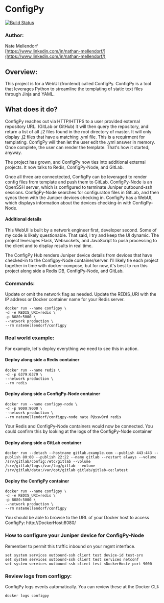 # ConfigPy
[![Build Status](https://travis-ci.com/natemellendorf/configpy.svg?branch=master)](https://travis-ci.com/natemellendorf/configpy)
### Author:
Nate Mellendorf <br>
[https://www.linkedin.com/in/nathan-mellendorf/](https://www.linkedin.com/in/nathan-mellendorf/)<br>

## Overview:
This project is for a WebUI (frontend) called ConfigPy.
ConfigPy is a tool that leverages Python to streamline the templating of static text files through Jinja and YAML.

## What does it do?
ConfigPy reaches out via HTTP/HTTPS to a user provided external repository URL. (GitLab or GitHub)
It will then query the repository, and return a list of all .j2 files found in the root directory of master.
It will only display .j2 files that have a matching .yml file. This is a requirment for templating.
ConfigPy will then let the user edit the .yml answer in memory. Once complete, the user can render the template.
That's how it started, anyway. 

The project has grown, and ConfigPy now ties into additional external projects.
It now talks to Redis, ConfigPy-Node, and GitLab.

Once all three are connectected, ConfigPy can be leveraged to render config files from template and push them to GitLab.
ConfigPy-Node is an OpenSSH server, which is configured to terminate Juniper outbound-ssh sessions.
ConfigPy-Node searches for configuraton files in GitLab, and then syncs them with the Juniper devices checking in.
ConfigPy has a WebUI, which displays information about the devices checking-in with ConfigPy-Node.


#### Additional details
This WebUI is built by a network engineer first, developer second. Some of my code is likely questionable.
That said, I try and keep the UI dynamic. The project leverages Flask, Websockets, and JavaScript to push processing to the client and to display results in real time. 

The ConfigPy Hub renders Juniper device details from devices that have checked-in to the Configpy-Node container/server.
I'll likely tie each project together in time with docker-compose, but for now, it's best to run this project along side a Redis DB, ConfigPy-Node, and GitLab.

### Commands:
Update or omit the network flag as needed.
Update the REDIS_URI with the IP address or Docker container name for your Redis server.
```
docker run --name configpy \
-d -e REDIS_URI=redis \
-p 8080:5000 \
--network production \
--rm natemellendorf/configpy
```


### Real world example:
For example, let's deploy everything we need to see this in action.

#### Deploy along side a Redis container
```
docker run --name redis \
-d -p 6379:6379 \
--network production \
--rm redis
```
#### Deploy along side a ConfigPy-Node container
```
docker run --name configpy-node \
-d -p 9000:9000 \
--network production \
--rm natemellendorf/configpy-node nate P@ssw0rd redis
```
Your Redis and ConfigPy-Node containers would now be connected.
You could confirm this by looking at the logs of the ConfigPy-Node container

#### Deploy along side a GitLab container
```
docker run --detach --hostname gitlab.example.com --publish 443:443 --publish 80:80 --publish 22:22 --name gitlab --restart always --volume /srv/gitlab/config:/etc/gitlab --volume /srv/gitlab/logs:/var/log/gitlab --volume /srv/gitlab/data:/var/opt/gitlab gitlab/gitlab-ce:latest
```

#### Deploy the ConfigPy container
```
docker run --name configpy \
-d -e REDIS_URI=redis \
-p 8080:5000 \
--network production \
--rm natemellendorf/configpy
```
You should be able to browse to the URL of your Docker host to access ConfigPy:
http://DockerHost:8080/
  
### How to configure your Juniper device for ConfigPy-Node
Remember to permit this traffic inbound on your mgmt interface.
```
set system services outbound-ssh client test device-id test-srx
set system services outbound-ssh client test services netconf
set system services outbound-ssh client test <DockerHost> port 9000
```

### Review logs from configpy:
ConfigPy logs events automatically.
You can review these at the Docker CLI:
```
docker logs configpy
```
